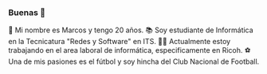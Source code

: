 ### Buenas 👋

🧑 Mi nombre es Marcos y tengo 20 años.
📚 Soy estudiante de Informática en la Tecnicatura "Redes y Software" en ITS.
👷‍♀️ Actualmente estoy trabajando en el area laboral de informática, especificamente en Ricoh.
⚽ Una de mis pasiones es el fútbol y soy hincha del Club Nacional de Football.
<!--
**dc1899/dc1899** is a ✨ _special_ ✨ repository because its `README.md` (this file) appears on your GitHub profile.

Here are some ideas to get you started:

- 🔭 I’m currently working on ...
- 🌱 I’m currently learning ...
- 👯 I’m looking to collaborate on ...
- 🤔 I’m looking for help with ...
- 💬 Ask me about ...
- 📫 How to reach me: ...
- 😄 Pronouns: ...
- ⚡ Fun fact: ...
-->
